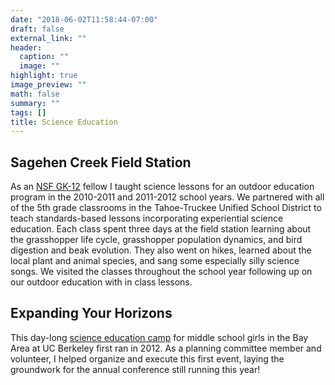 ```yaml
---
date: "2018-06-02T11:58:44-07:00"
draft: false
external_link: ""
header:
  caption: ""
  image: ""
highlight: true
image_preview: ""
math: false
summary: ""
tags: []
title: Science Education
---
```


## Sagehen Creek Field Station

As an [NSF GK-12](http://gk12calbio.berkeley.edu/) fellow I taught science lessons for an outdoor education program in the 2010-2011 and 2011-2012 school years. We partnered with all of the 5th grade classrooms in the Tahoe-Truckee Unified School District to teach standards-based lessons incorporating experiential science education. Each class spent three days at the field station learning about the grasshopper life cycle, grasshopper population dynamics, and bird digestion and beak evolution. They also went on hikes, learned about the local plant and animal species, and sang some especially silly science songs. We visited the classes throughout the school year following up on our outdoor education with in class lessons.

## Expanding Your Horizons

This day-long [science education camp](https://www.ocf.berkeley.edu/~eyh/) for middle school girls in the Bay Area at UC Berkeley first ran in 2012. As a planning committee member and volunteer, I helped organize and execute this first event, laying the groundwork for the annual conference still running this year!

